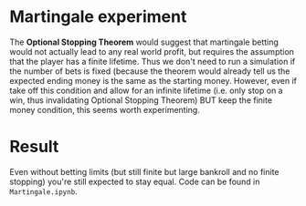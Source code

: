 # Martingale experiment
The **Optional Stopping Theorem** would suggest that martingale betting would not actually lead to any real world profit, but requires the assumption that the player has a finite lifetime. Thus we don't need to run a simulation if the number of bets is fixed (because the theorem would already tell us the expected ending money is the same as the starting money. However, even if take off this condition and allow for an infinite lifetime (i.e. only stop on a win, thus invalidating Optional Stopping Theorem) BUT keep the finite money condition, this seems worth experimenting.

# Result
Even without betting limits (but still finite but large bankroll and no finite stopping) you're still expected to stay equal. Code can be found in `Martingale.ipynb`.

